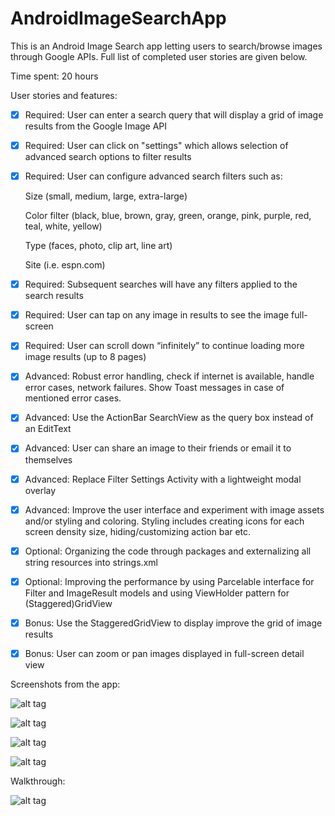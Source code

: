 # AndroidImageSearchApp
This is an Android Image Search app letting users to search/browse images through Google APIs.
Full list of completed user stories are given below.

Time spent: 20 hours

User stories and features:

* [x] Required: User can enter a search query that will display a grid of image results from the Google Image API

* [x] Required: User can click on "settings" which allows selection of advanced search options to filter results

* [x] Required: User can configure advanced search filters such as:

  Size (small, medium, large, extra-large)
  
  Color filter (black, blue, brown, gray, green, orange, pink, purple, red, teal, white, yellow)
  
  Type (faces, photo, clip art, line art)
  
  Site (i.e. espn.com)

* [x] Required: Subsequent searches will have any filters applied to the search results

* [x] Required: User can tap on any image in results to see the image full-screen

* [x] Required: User can scroll down “infinitely” to continue loading more image results (up to 8 pages)

* [x] Advanced: Robust error handling, check if internet is available, handle error cases, network failures. Show Toast messages in case of mentioned error cases.

* [x] Advanced: Use the ActionBar SearchView as the query box instead of an EditText

* [x] Advanced: User can share an image to their friends or email it to themselves

* [x] Advanced: Replace Filter Settings Activity with a lightweight modal overlay

* [x] Advanced: Improve the user interface and experiment with image assets and/or styling and coloring. Styling includes creating icons for each screen density size, hiding/customizing action bar etc.

* [x] Optional: Organizing the code through packages and externalizing all string resources into strings.xml

* [x] Optional: Improving the performance by using Parcelable interface for Filter and ImageResult models and using ViewHolder pattern for (Staggered)GridView

* [x] Bonus: Use the StaggeredGridView to display improve the grid of image results

* [x] Bonus: User can zoom or pan images displayed in full-screen detail view

Screenshots from the app:

![alt tag](https://github.com/esrako/AndroidImageSearchApp/blob/master/p2_filter.png)

![alt tag](https://github.com/esrako/AndroidImageSearchApp/blob/master/p2_staggeredgv.png)

![alt tag](https://github.com/esrako/AndroidImageSearchApp/blob/master/p2_display.png)

![alt tag](https://github.com/esrako/AndroidImageSearchApp/blob/master/p2_share.png)

Walkthrough:

![alt tag](https://github.com/esrako/AndroidImageSearchApp/blob/master/project2_01.gif)

